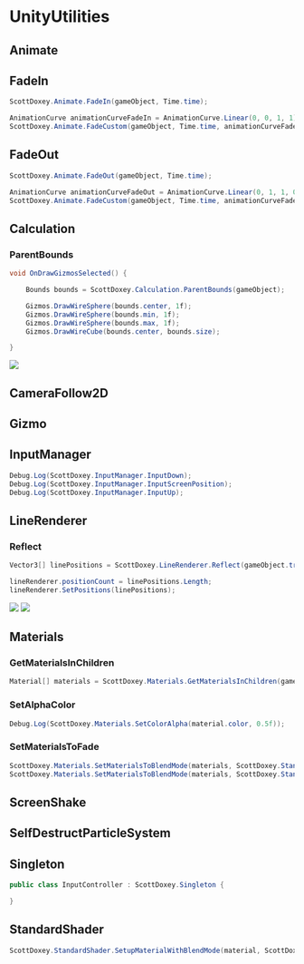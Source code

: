 # UnityUtilities

## Animate

## FadeIn

```csharp
ScottDoxey.Animate.FadeIn(gameObject, Time.time);
```

```csharp
AnimationCurve animationCurveFadeIn = AnimationCurve.Linear(0, 0, 1, 1);
ScottDoxey.Animate.FadeCustom(gameObject, Time.time, animationCurveFadeIn);
```

## FadeOut

```csharp
ScottDoxey.Animate.FadeOut(gameObject, Time.time);
```

```csharp
AnimationCurve animationCurveFadeOut = AnimationCurve.Linear(0, 1, 1, 0);
ScottDoxey.Animate.FadeCustom(gameObject, Time.time, animationCurveFadeOut);
```

## Calculation

### ParentBounds

```csharp
void OnDrawGizmosSelected() {

    Bounds bounds = ScottDoxey.Calculation.ParentBounds(gameObject);

    Gizmos.DrawWireSphere(bounds.center, 1f);
    Gizmos.DrawWireSphere(bounds.min, 1f);
    Gizmos.DrawWireSphere(bounds.max, 1f);
    Gizmos.DrawWireCube(bounds.center, bounds.size);

}
```

![](https://i.imgur.com/yX5f6rk.png)

## CameraFollow2D

## Gizmo

## InputManager

```csharp
Debug.Log(ScottDoxey.InputManager.InputDown);
Debug.Log(ScottDoxey.InputManager.InputScreenPosition);
Debug.Log(ScottDoxey.InputManager.InputUp);
```

## LineRenderer

### Reflect

```csharp
Vector3[] linePositions = ScottDoxey.LineRenderer.Reflect(gameObject.transform.position, gameObject.transform.forward, distance, layerMask);

lineRenderer.positionCount = linePositions.Length;
lineRenderer.SetPositions(linePositions);
```

![](https://media.giphy.com/media/l3mZp4n2EdtFggeDS/giphy.gif)
![](https://media.giphy.com/media/3ohs7MYwAjHtvGkqrK/giphy.gif)

## Materials

### GetMaterialsInChildren

```csharp
Material[] materials = ScottDoxey.Materials.GetMaterialsInChildren(gameObject);
```

### SetAlphaColor

```csharp
Debug.Log(ScottDoxey.Materials.SetColorAlpha(material.color, 0.5f));
```

### SetMaterialsToFade

```csharp
ScottDoxey.Materials.SetMaterialsToBlendMode(materials, ScottDoxey.StandardShader.BlendMode.Opaque);
ScottDoxey.Materials.SetMaterialsToBlendMode(materials, ScottDoxey.StandardShader.BlendMode.Fade);
```

## ScreenShake

## SelfDestructParticleSystem

## Singleton

```csharp
public class InputController : ScottDoxey.Singleton {

}
```

## StandardShader

```csharp
ScottDoxey.StandardShader.SetupMaterialWithBlendMode(material, ScottDoxey.StandardShader.BlendMode.Fade);
```
